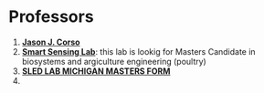 # Professors
1. **[Jason J. Corso](https://web.eecs.umich.edu/~jjcorso/)**
2. **[Smart Sensing Lab](https://www.egr.msu.edu/smarts/positions.html)**: this lab is lookig for Masters Candidate in biosystems and argiculture engineering (poultry)
3. **[SLED LAB MICHIGAN MASTERS FORM](https://docs.google.com/forms/d/e/1FAIpQLSe3OS8fixvfJ-nE6SaFxnL09or4aY6R_noOHBnRZu87Cfe-Kg/formResponse)**
4. 